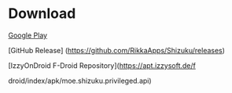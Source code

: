 # Download

[Google Play](https://play.google.com/store/apps/details?id=moe.shizuku.privileged.api)

[GitHub Release]
(https://github.com/RikkaApps/Shizuku/releases)

[IzzyOnDroid F-Droid Repository](https://apt.izzysoft.de/f


droid/index/apk/moe.shizuku.privileged.api)
